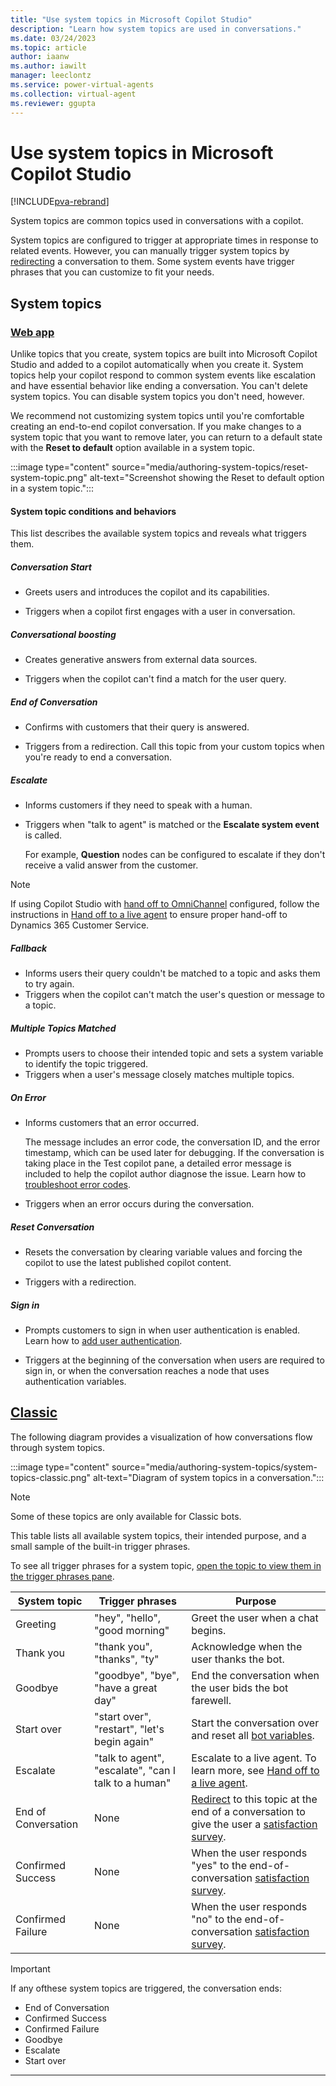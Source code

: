 ```yaml
---
title: "Use system topics in Microsoft Copilot Studio"
description: "Learn how system topics are used in conversations."
ms.date: 03/24/2023
ms.topic: article
author: iaanw
ms.author: iawilt
manager: leeclontz
ms.service: power-virtual-agents
ms.collection: virtual-agent
ms.reviewer: ggupta
---
```


# Use system topics in Microsoft Copilot Studio

[!INCLUDE[pva-rebrand](includes/pva-rebrand.md)]

System topics are common topics used in conversations with a copilot.

System topics are configured to trigger at appropriate times in response to related events. However, you can manually trigger system topics by [redirecting](authoring-create-edit-topics.md#redirect-to-another-topic) a conversation to them. Some system events have trigger phrases that you can customize to fit your needs.

## System topics

### [Web app](#tab/webApp)

Unlike topics that you create, system topics are built into Microsoft Copilot Studio and added to a copilot automatically when you create it. System topics help your copilot respond to common system events like escalation and have essential behavior like ending a conversation. You can't delete system topics. You can disable system topics you don't need, however.

We recommend not customizing system topics until you're comfortable creating an end-to-end copilot conversation. If you make changes to a system topic that you want to remove later, you can return to a default state with the **Reset to default** option available in a system topic.

:::image type="content" source="media/authoring-system-topics/reset-system-topic.png" alt-text="Screenshot showing the Reset to default option in a system topic.":::

#### System topic conditions and behaviors

This list describes the available system topics and reveals what triggers them.

##### Conversation Start

- Greets users and introduces the copilot and its capabilities.

- Triggers when a copilot first engages with a user in conversation.

##### Conversational boosting

- Creates generative answers from external data sources.

- Triggers when the copilot can't find a match for the user query.

##### End of Conversation

- Confirms with customers that their query is answered.

- Triggers from a redirection. Call this topic from your custom topics when you're ready to end a conversation.

##### Escalate

- Informs customers if they need to speak with a human.

- Triggers when "talk to agent" is matched or the **Escalate system event** is called. 

  For example, **Question** nodes can be configured to escalate if they don't receive a valid answer from the customer.

> [!NOTE]
> If using Copilot Studio with [hand off to OmniChannel](configuration-hand-off-omnichannel.md) configured, follow the instructions in [Hand off to a live agent](advanced-hand-off.md#configuring-the-escalate-system-topic) to ensure proper hand-off to Dynamics 365 Customer Service.

##### Fallback

- Informs users their query couldn't be matched to a topic and asks them to try again.
- Triggers when the copilot can't match the user's question or message to a topic.

##### Multiple Topics Matched

- Prompts users to choose their intended topic and sets a system variable to identify the topic triggered.
- Triggers when a user's message closely matches multiple topics.

##### On Error

- Informs customers that an error occurred.

  The message includes an error code, the conversation ID, and the error timestamp, which can be used later for debugging. If the conversation is taking place in the Test copilot pane, a detailed error message is included to help the copilot author diagnose the issue. Learn how to [troubleshoot error codes](error-codes.md).

- Triggers when an error occurs during the conversation.

##### Reset Conversation

- Resets the conversation by clearing variable values and forcing the copilot to use the latest published copilot content.

- Triggers with a redirection.

##### Sign in

- Prompts customers to sign in when user authentication is enabled. Learn how to [add user authentication](advanced-end-user-authentication.md).

- Triggers at the beginning of the conversation when users are required to sign in, or when the conversation reaches a node that uses authentication variables.

## [Classic](#tab/classic)

The following diagram provides a visualization of how conversations flow through system topics.

:::image type="content" source="media/authoring-system-topics/system-topics-classic.png" alt-text="Diagram of system topics in a conversation.":::

> [!NOTE]
> Some of these topics are only available for Classic bots.

This table lists all available system topics, their intended purpose, and a small sample of the built-in trigger phrases.

To see all trigger phrases for a system topic, [open the topic to view them in the trigger phrases pane](authoring-create-edit-topics.md).

| System topic | Trigger phrases | Purpose |
| ------------ | --------------- | ------- |
| Greeting     | "hey", "hello", "good morning" | Greet the user when a chat begins. |
| Thank you    | "thank you", "thanks", "ty"    | Acknowledge when the user thanks the bot. |
| Goodbye      | "goodbye", "bye", "have a great day" | End the conversation when the user bids the bot farewell. |
| Start over   | "start over", "restart", "let's begin again" | Start the conversation over and reset all [bot variables](authoring-variables-bot.md). |
| Escalate     | "talk to agent", "escalate", "can I talk to a human" | Escalate to a live agent. To learn more, see [Hand off to a live agent](advanced-hand-off.md). |
| End of Conversation | None | [Redirect](authoring-create-edit-topics.md#redirect-to-another-topic) to this topic at the end of a conversation to give the user a [satisfaction survey](analytics-csat.md). |
| Confirmed Success | None | When the user responds "yes" to the end-of-conversation [satisfaction survey](analytics-csat.md). |
| Confirmed Failure | None | When the user responds "no" to the end-of-conversation [satisfaction survey](analytics-csat.md). |

> [!IMPORTANT]
> If any ofthese system topics are triggered, the conversation ends:
>
> - End of Conversation
> - Confirmed Success
> - Confirmed Failure
> - Goodbye
> - Escalate
> - Start over

---
